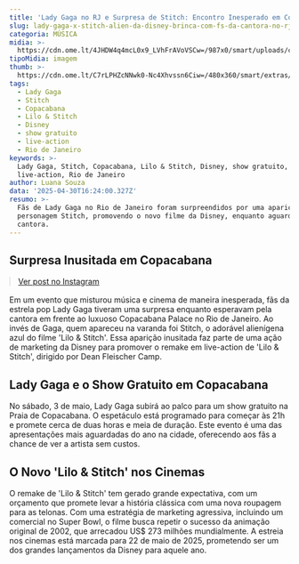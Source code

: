 ```yaml
---
title: 'Lady Gaga no RJ e Surpresa de Stitch: Encontro Inesperado em Copacabana'
slug: lady-gaga-x-stitch-alien-da-disney-brinca-com-fs-da-cantora-no-rj
categoria: MÚSICA
midia: >-
  https://cdn.ome.lt/4JHDW4q4mcL0x9_LVhFrAVoVSCw=/987x0/smart/uploads/conteudo/fotos/OMELETE_CAPA_-_2025-04-30T125034.714.png
tipoMidia: imagem
thumb: >-
  https://cdn.ome.lt/C7rLPHZcNNwk0-Nc4Xhvssn6Ciw=/480x360/smart/extras/conteudos/omelete_THUMB_-_2025-04-30T125450.772.png
tags:
  - Lady Gaga
  - Stitch
  - Copacabana
  - Lilo & Stitch
  - Disney
  - show gratuito
  - live-action
  - Rio de Janeiro
keywords: >-
  Lady Gaga, Stitch, Copacabana, Lilo & Stitch, Disney, show gratuito,
  live-action, Rio de Janeiro
author: Luana Souza
data: '2025-04-30T16:24:00.327Z'
resumo: >-
  Fãs de Lady Gaga no Rio de Janeiro foram surpreendidos por uma aparição do
  personagem Stitch, promovendo o novo filme da Disney, enquanto aguardavam a
  cantora.
---
```


## Surpresa Inusitada em Copacabana

<blockquote class="instagram-media" data-instgrm-permalink="https://www.instagram.com/reel/DJEzS7fJza1/" data-instgrm-version="14" style="width:100%; max-width:540px; margin:1rem auto;"><a href="https://www.instagram.com/reel/DJEzS7fJza1/">Ver post no Instagram</a></blockquote>

Em um evento que misturou música e cinema de maneira inesperada, fãs da estrela pop Lady Gaga tiveram uma surpresa enquanto esperavam pela cantora em frente ao luxuoso Copacabana Palace no Rio de Janeiro. Ao invés de Gaga, quem apareceu na varanda foi Stitch, o adorável alienígena azul do filme 'Lilo & Stitch'. Essa aparição inusitada faz parte de uma ação de marketing da Disney para promover o remake em live-action de 'Lilo & Stitch', dirigido por Dean Fleischer Camp.

## Lady Gaga e o Show Gratuito em Copacabana

No sábado, 3 de maio, Lady Gaga subirá ao palco para um show gratuito na Praia de Copacabana. O espetáculo está programado para começar às 21h e promete cerca de duas horas e meia de duração. Este evento é uma das apresentações mais aguardadas do ano na cidade, oferecendo aos fãs a chance de ver a artista sem custos.

## O Novo 'Lilo & Stitch' nos Cinemas

O remake de 'Lilo & Stitch' tem gerado grande expectativa, com um orçamento que promete levar a história clássica com uma nova roupagem para as telonas. Com uma estratégia de marketing agressiva, incluindo um comercial no Super Bowl, o filme busca repetir o sucesso da animação original de 2002, que arrecadou US$ 273 milhões mundialmente. A estreia nos cinemas está marcada para 22 de maio de 2025, prometendo ser um dos grandes lançamentos da Disney para aquele ano.
